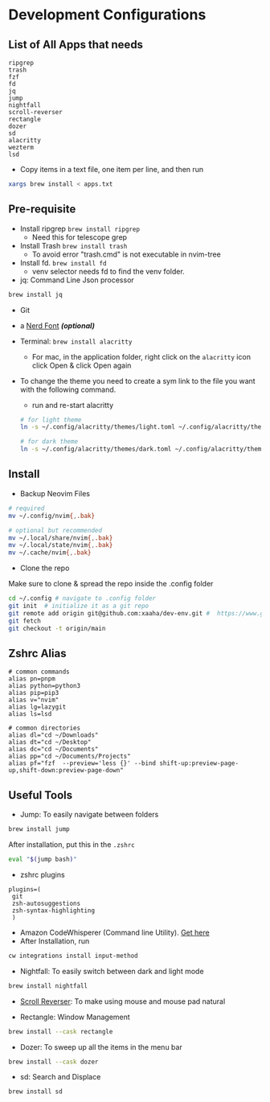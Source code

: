 # Development Configurations

## List of All Apps that needs

```text
ripgrep
trash
fzf
fd
jq
jump
nightfall
scroll-reverser
rectangle
dozer
sd
alacritty
wezterm
lsd
```

- Copy items in a text file, one item per line, and then run

```bash
xargs brew install < apps.txt
```

## Pre-requisite

- Install ripgrep `brew install ripgrep`
  - Need this for telescope grep
- Install Trash `brew install trash`
  - To avoid error "trash.cmd" is not executable in nvim-tree
- Install fd. `brew install fd`
  - venv selector needs fd to find the venv folder.
- jq: Command Line Json processor

```bash
brew install jq
```

- Git
- a [Nerd Font](https://www.nerdfonts.com/) **_(optional)_**
- Terminal: `brew install alacritty`
  - For mac, in the application folder, right click on the `alacritty` icon click Open & click Open again
- To change the theme you need to create a sym link to the file you want with the following command.

  - run and re-start alacritty

  ```bash
  # for light theme
  ln -s ~/.config/alacritty/themes/light.toml ~/.config/alacritty/themes/my_theme.toml

  # for dark theme
  ln -s ~/.config/alacritty/themes/dark.toml ~/.config/alacritty/themes/my_theme.toml
  ```

## Install

- Backup Neovim Files

```bash
# required
mv ~/.config/nvim{,.bak}

# optional but recommended
mv ~/.local/share/nvim{,.bak}
mv ~/.local/state/nvim{,.bak}
mv ~/.cache/nvim{,.bak}
```

- Clone the repo

Make sure to clone & spread the repo inside the .config folder

```bash
cd ~/.config # navigate to .config folder
git init  # initialize it as a git repo
git remote add origin git@github.com:xaaha/dev-env.git #  https://www.github.com/xaaha/dev-env
git fetch
git checkout -t origin/main
```

## Zshrc Alias

```.zshrc
# common commands
alias pn=pnpm
alias python=python3
alias pip=pip3
alias v="nvim"
alias lg=lazygit
alias ls=lsd

# common directories
alias dl="cd ~/Downloads"
alias dt="cd ~/Desktop"
alias dc="cd ~/Documents"
alias pp="cd ~/Documents/Projects"
alias pf="fzf  --preview='less {}' --bind shift-up:preview-page-up,shift-down:preview-page-down"
```

## Useful Tools

- Jump: To easily navigate between folders

```bash
brew install jump
```

After installation, put this in the `.zshrc`

```bash
eval "$(jump bash)"
```

- zshrc plugins

```.zshrc
plugins=(
 git
 zsh-autosuggestions
 zsh-syntax-highlighting
 )
```

- Amazon CodeWhisperer (Command line Utility). [Get here](https://aws.amazon.com/codewhisperer/resources/#Getting_started/)
- After Installation, run

```bash
cw integrations install input-method
```

- Nightfall: To easily switch between dark and light mode

```bash
brew install nightfall
```

- [Scroll Reverser](https://pilotmoon.com/scrollreverser/): To make using mouse and mouse pad natural

- Rectangle: Window Management

```bash
brew install --cask rectangle
```

- Dozer: To sweep up all the items in the menu bar

```bash
brew install --cask dozer
```

- sd: Search and Displace

```bash
brew install sd
```
